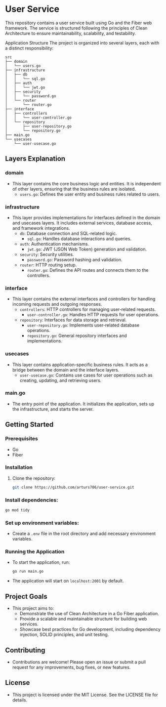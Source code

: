 
# User Service
This repository contains a user service built using Go and the Fiber web framework. The service is structured following the principles of Clean Architecture to ensure maintainability, scalability, and testability.

Application Structure
The project is organized into several layers, each with a distinct responsibility:

```
src
├── domain
│   └── users.go
├── infrastructure
│   ├── db
│   │   └── sql.go
│   ├── auth
│   │   └── jwt.go
│   ├── security
│   │   └── password.go
│   └── router
│       └── router.go
├── interface
│   ├── controllers
│   │   └── user-controller.go
│   └── repository
│       ├── user-repository.go
│       └── repository.go
├── main.go
└── usecases
    └── user-usecase.go
```

## Layers Explanation

### domain
- This layer contains the core business logic and entities. It is independent of other layers, ensuring that the business rules are isolated.
  - `users.go`: Defines the user entity and business rules related to users.

### infrastructure
- This layer provides implementations for interfaces defined in the domain and usecases layers. It includes external services, database access, and framework integrations.
  - `db`: Database connection and SQL-related logic.
    - `sql.go`: Handles database interactions and queries.
  - `auth`: Authentication mechanisms.
    - `jwt.go`: JWT (JSON Web Token) generation and validation.
  - `security`: Security utilities.
    - `password.go`: Password hashing and validation.
  - `router`: HTTP routing setup.
    - `router.go`: Defines the API routes and connects them to the controllers.

### interface
- This layer contains the external interfaces and controllers for handling incoming requests and outgoing responses.
  - `controllers`: HTTP controllers for managing user-related requests.
    - `user-controller.go`: Handles HTTP requests for user operations.
  - `repository`: Interfaces for data storage and retrieval.
    - `user-repository.go`: Implements user-related database operations.
    - `repository.go`: General repository interfaces and implementations.

### usecases
- This layer contains application-specific business rules. It acts as a bridge between the domain and the interface layers.
  - `user-usecase.go`: Contains use cases for user operations such as creating, updating, and retrieving users.

### main.go
- The entry point of the application. It initializes the application, sets up the infrastructure, and starts the server.

## Getting Started

### Prerequisites
- Go
- Fiber

### Installation
1. Clone the repository:
   ```bash
   git clone https://github.com/arturs706/user-service.git

### Install dependencies:
```bash
go mod tidy
```

### Set up environment variables:
- Create a `.env` file in the root directory and add necessary environment variables.

### Running the Application
- To start the application, run:
  ```bash
  go run main.go
    ```
- The application will start on `localhost:2001` by default.

## Project Goals
- This project aims to:
  - Demonstrate the use of Clean Architecture in a Go Fiber application.
  - Provide a scalable and maintainable structure for building web services.
  - Showcase best practices for Go development, including dependency injection, SOLID principles, and unit testing.

## Contributing
- Contributions are welcome! Please open an issue or submit a pull request for any improvements, bug fixes, or new features.

## License
- This project is licensed under the MIT License. See the LICENSE file for details.
